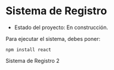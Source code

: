 <h1> Sistema de Registro </h1>

- Estado del proyecto: En construcción.

Para ejecutar el sistema, debes poner:

```npm install react```

Sistema de Registro 2

